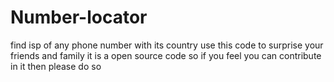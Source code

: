 # Number-locator
find isp of any phone number with its country 
use this code to surprise your friends and family 
it is a open source code so if you feel you can contribute in it then please do so 
